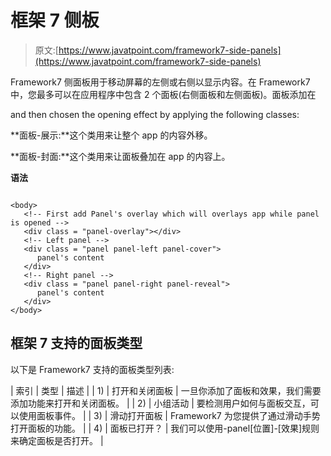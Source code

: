 # 框架 7 侧板

> 原文:[https://www.javatpoint.com/framework7-side-panels](https://www.javatpoint.com/framework7-side-panels)

Framework7 侧面板用于移动屏幕的左侧或右侧以显示内容。在 Framework7 中，您最多可以在应用程序中包含 2 个面板(右侧面板和左侧面板)。面板添加在

and then chosen the opening effect by applying the following classes:

**面板-展示:**这个类用来让整个 app 的内容外移。

**面板-封面:**这个类用来让面板叠加在 app 的内容上。

**语法**

```

<body>
   <!-- First add Panel's overlay which will overlays app while panel is opened -->
   <div class = "panel-overlay"></div>
   <!-- Left panel -->
   <div class = "panel panel-left panel-cover">
      panel's content
   </div>
   <!-- Right panel -->
   <div class = "panel panel-right panel-reveal">
      panel's content
   </div> 
</body>  

```

## 框架 7 支持的面板类型

以下是 Framework7 支持的面板类型列表:

| 索引 | 类型 | 描述 |
| 1) | 打开和关闭面板 | 一旦你添加了面板和效果，我们需要添加功能来打开和关闭面板。 |
| 2) | 小组活动 | 要检测用户如何与面板交互，可以使用面板事件。 |
| 3) | 滑动打开面板 | Framework7 为您提供了通过滑动手势打开面板的功能。 |
| 4) | 面板已打开？ | 我们可以使用-panel[位置]-[效果]规则来确定面板是否打开。 |